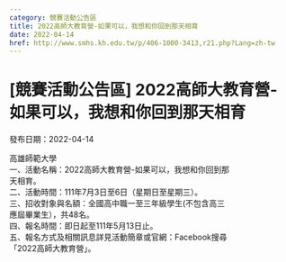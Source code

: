 ```yaml
---
category: 競賽活動公告區
title: 2022高師大教育營-如果可以，我想和你回到那天相育
date: 2022-04-14
href: http://www.smhs.kh.edu.tw/p/406-1000-3413,r21.php?Lang=zh-tw
---
```


# [競賽活動公告區] 2022高師大教育營-如果可以，我想和你回到那天相育

發布日期：2022-04-14

高雄師範大學  
一、活動名稱：2022高師大教育營-如果可以，我想和你回到那  
天相育。  
二、活動時間：111年7月3日至6日（星期日至星期三）。  
三、招收對象與名額：全國高中職一至三年級學生(不包含高三  
應屆畢業生），共48名。  
四、報名時間：即日起至111年5月13日止。  
五、報名方式及相關訊息詳見活動簡章或官網：Facebook搜尋  
「2022高師大教育營」。

